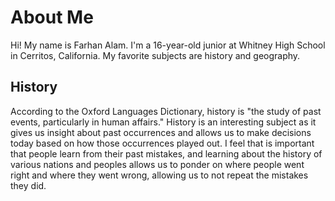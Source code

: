 <html>
<h1> About Me </h1>
<p> Hi! My name is Farhan Alam. I'm a 16-year-old junior at Whitney High School in Cerritos, California. My favorite subjects are history and geography. </p>

<h2> History </h2>
<p>According to the Oxford Languages Dictionary, history is "the study of past events, particularly in human affairs." History is an interesting subject as it gives us insight about past occurrences and allows us to make decisions today based on how those occurrences played out. I feel that is important that people learn from their past mistakes, and learning about the history of various nations and peoples allows us to ponder on where people went right and where they went wrong, allowing us to not repeat the mistakes they did.</p>

</html>



